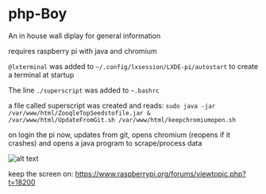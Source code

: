 # php-Boy
An in house wall diplay for general information


requires raspberry pi with java and chromium


`@lxterminal` was added to
`~/.config/lxsession/LXDE-pi/autostart`
to create a terminal at startup

The line `./superscript`
was added to `~.bashrc`

a file called superscript was created and reads:
`sudo java -jar /var/www/html/ZooqleTopSeedstofile.jar &
/var/www/html/UpdateFromGit.sh
/var/www/html/keepchromiumopen.sh`


 
on login the pi now, updates from git, opens chromium (reopens if it crashes) and opens a java program to scrape/process data
 



![alt text](https://raw.githubusercontent.com/conorhennessy/php-Boy/master/preview.jpg)

keep the screen on:
https://www.raspberrypi.org/forums/viewtopic.php?t=18200
